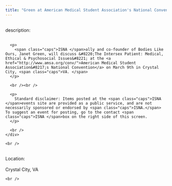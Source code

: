 ```yaml
---
title: "Green at American Medical Student Association's National Convention"
---
```


<div class="flexinode-body flexinode-2">
  <div class="flexinode-textarea-1">
    <div class="form-item">
      <br /> <label>description:</label><br /><br /> 
      
      <p>
        <span class="caps">ISNA </span>ally and co-founder of Bodies Like Ours, Janet Green, will discuss &#8220;The Intersex Patient: Medical, Ethical & Psychosocial Issues&#8221; at the <a href="http://www.amsa.org/conv/">American Medical Student Association&#8217;s National Convention</a> on March 9th in Crystal City, <span class="caps">VA. </span>
      </p>
      
      <br /><br />
      
      <p>
        Standard disclaimer: Items posted at the <span class="caps">ISNA </span>events site are provided as a public service, and are not necessarily sponsored or endorsed by <span class="caps">ISNA.</span> To suggest an event for posting, go to the contact <span class="caps">ISNA </span>box on the right side of this screen.
      </p>
      
      <br />
    </div>
    
    <br />
  </div>
  
  <div class="flexinode-textfield-2">
    <div class="form-item">
      <br /> <label>Location:</label><br /><br /> Crystal City, VA<br />
    </div>
    
    <br />
  </div>
</div>